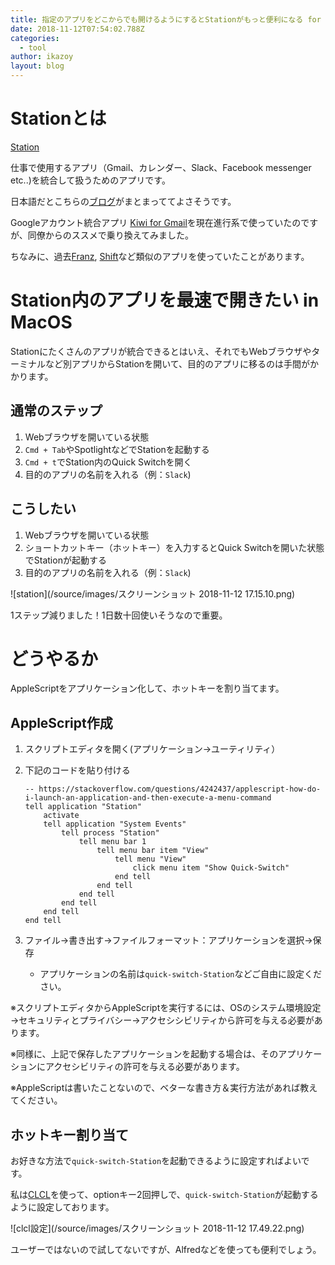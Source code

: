 ```yaml
---
title: 指定のアプリをどこからでも開けるようにするとStationがもっと便利になる for MacOS
date: 2018-11-12T07:54:02.788Z
categories:
  - tool
author: ikazoy
layout: blog
---
```

# Stationとは

[Station](https://getstation.com/)

仕事で使用するアプリ（Gmail、カレンダー、Slack、Facebook messenger etc..)を統合して扱うためのアプリです。

日本語だとこちらの[ブログ](https://ksk1030.hatenablog.com/entry/messanger_apps)がまとまっててよさそうです。

Googleアカウント統合アプリ [Kiwi for Gmail](https://www.kiwiforgmail.com/)を現在進行系で使っていたのですが、同僚からのススメで乗り換えてみました。

ちなみに、過去[Franz](https://meetfranz.com/), [Shift](https://tryshift.com/)など類似のアプリを使っていたことがあります。

# Station内のアプリを最速で開きたい in MacOS

Stationにたくさんのアプリが統合できるとはいえ、それでもWebブラウザやターミナルなど別アプリからStationを開いて、目的のアプリに移るのは手間がかかります。

## 通常のステップ

1. Webブラウザを開いている状態
2. `Cmd + Tab`やSpotlightなどでStationを起動する
3. `Cmd + t`でStation内のQuick Switchを開く
4. 目的のアプリの名前を入れる（例：`Slack`)

## こうしたい
1. Webブラウザを開いている状態
2. ショートカットキー（ホットキー）を入力するとQuick Switchを開いた状態でStationが起動する
3. 目的のアプリの名前を入れる（例：`Slack`)

![station](/source/images/スクリーンショット 2018-11-12 17.15.10.png)

1ステップ減りました！1日数十回使いそうなので重要。

# どうやるか

AppleScriptをアプリケーション化して、ホットキーを割り当てます。

## AppleScript作成

1. スクリプトエディタを開く(アプリケーション→ユーティリティ）
2. 下記のコードを貼り付ける

    ```
    -- https://stackoverflow.com/questions/4242437/applescript-how-do-i-launch-an-application-and-then-execute-a-menu-command
    tell application "Station"
        activate
        tell application "System Events"
            tell process "Station"
                tell menu bar 1
                    tell menu bar item "View"
                        tell menu "View"
                            click menu item "Show Quick-Switch"
                        end tell
                    end tell
                end tell
            end tell
        end tell
    end tell
    ```
3. ファイル→書き出す→ファイルフォーマット：アプリケーションを選択→保存
    - アプリケーションの名前は`quick-switch-Station`などご自由に設定ください。

※スクリプトエディタからAppleScriptを実行するには、OSのシステム環境設定→セキュリティとプライバシー→アクセシシビリティから許可を与える必要があります。

※同様に、上記で保存したアプリケーションを起動する場合は、そのアプリケーションにアクセシビリティの許可を与える必要があります。

※AppleScriptは書いたことないので、ベターな書き方＆実行方法があれば教えてください。

## ホットキー割り当て

お好きな方法で`quick-switch-Station`を起動できるように設定すればよいです。

私は[CLCL](https://itunes.apple.com/jp/app/clcl-lite/id495511246?mt=12)を使って、optionキー2回押しで、`quick-switch-Station`が起動するように設定しております。

![clcl設定](/source/images/スクリーンショット 2018-11-12 17.49.22.png)

ユーザーではないので試してないですが、Alfredなどを使っても便利でしょう。
